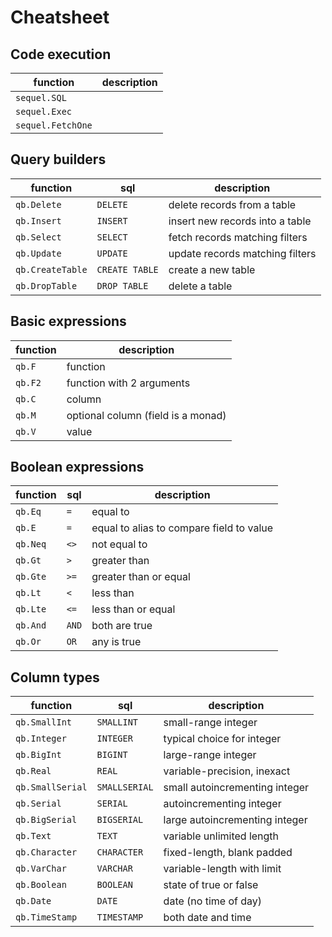 # Cheatsheet

## Code execution

| function          | description                       |
| ----------------- | --------------------------------- |
| `sequel.SQL`      |  |
| `sequel.Exec`     |  |
| `sequel.FetchOne` |  |

## Query builders

| function          | sql               | description                       |
| ----------------- | ----------------- | --------------------------------- |
| `qb.Delete`       | `DELETE`          | delete records from a table       |
| `qb.Insert`       | `INSERT`          | insert new records into a table   |
| `qb.Select`       | `SELECT`          | fetch records  matching filters   |
| `qb.Update`       | `UPDATE`          | update records matching filters   |
| `qb.CreateTable`  | `CREATE TABLE`    | create a new table                |
| `qb.DropTable`    | `DROP TABLE`      | delete a table                    |

## Basic expressions

| function  | description                           |
| --------- | ------------------------------------- |
| `qb.F`    | function                              |
| `qb.F2`   | function with 2 arguments             |
| `qb.C`    | column                                |
| `qb.M`    | optional column (field is a monad)    |
| `qb.V`    | value                                 |

## Boolean expressions

| function  | sql   | description           |
| --------- | ----- | --------------------- |
| `qb.Eq`   | `=`   | equal to              |
| `qb.E`    | `=`   | equal to alias to compare field to value  |
| `qb.Neq`  | `<>`  | not equal to          |
| `qb.Gt`   | `>`   | greater than          |
| `qb.Gte`  | `>=`  | greater than or equal |
| `qb.Lt`   | `<`   | less than             |
| `qb.Lte`  | `<=`  | less than or equal    |
| `qb.And`  | `AND` | both are true         |
| `qb.Or`   | `OR`  | any is true           |

## Column types

| function          | sql           | description                   |
| ----------------- | ------------- | ----------------------------- |
| `qb.SmallInt`     | `SMALLINT`    | small-range integer           |
| `qb.Integer`      | `INTEGER`     | typical choice for integer    |
| `qb.BigInt`       | `BIGINT`      | large-range integer           |
| `qb.Real`         | `REAL`        | variable-precision, inexact   |
| `qb.SmallSerial`  | `SMALLSERIAL` | small autoincrementing integer |
| `qb.Serial`       | `SERIAL`      | autoincrementing integer      |
| `qb.BigSerial`    | `BIGSERIAL`   | large autoincrementing integer |
| `qb.Text`         | `TEXT`        | variable unlimited length     |
| `qb.Character`    | `CHARACTER`   | fixed-length, blank padded    |
| `qb.VarChar`      | `VARCHAR`     | variable-length with limit    |
| `qb.Boolean`      | `BOOLEAN`     | state of true or false        |
| `qb.Date`         | `DATE`        | date (no time of day)         |
| `qb.TimeStamp`    | `TIMESTAMP`   | both date and time            |
